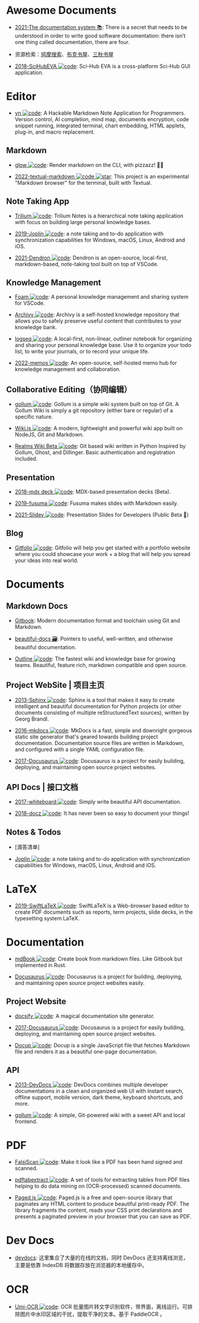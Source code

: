 # Awesome Documents

- [2021-The documentation system 📚](https://documentation.divio.com/): There is a secret that needs to be understood in order to write good software documentation: there isn’t one thing called documentation, there are four.

- 资源检索：[鸠摩搜索](http://t.cn/RG07GHI)、[布克书屋](http://t.cn/AiEso12y)、[三秋书屋](http://t.cn/AiQ0uTv9)

- [2018-SciHubEVA ![code](https://martrix-usa.oss-accelerate.aliyuncs.com/logo/code.svg)](https://github.com/leovan/SciHubEVA): Sci-Hub EVA is a cross-platform Sci-Hub GUI application.

# Editor

- [yn ![code](https://martrix-usa.oss-accelerate.aliyuncs.com/logo/code.svg)](https://github.com/purocean/yn): A Hackable Markdown Note Application for Programmers. Version control, AI completion, mind map, documents encryption, code snippet running, integrated terminal, chart embedding, HTML applets, plug-in, and macro replacement.

## Markdown

- [glow ![code](https://martrix-usa.oss-accelerate.aliyuncs.com/logo/code.svg)](https://github.com/charmbracelet/glow): Render markdown on the CLI, with pizzazz! 💅🏻

- [2022-textual-markdown ![code](https://martrix-usa.oss-accelerate.aliyuncs.com/logo/code.svg) ![star](https://img.shields.io/github/stars/willmcgugan/textual-markdown)](https://github.com/willmcgugan/textual-markdown): This project is an experimental "Markdown browser" for the terminal, built with Textual.

## Note Taking App

- [Trilium ![code](https://martrix-usa.oss-accelerate.aliyuncs.com/logo/code.svg)](https://github.com/zadam/trilium): Trilium Notes is a hierarchical note taking application with focus on building large personal knowledge bases.

- [2019-Joplin ![code](https://martrix-usa.oss-accelerate.aliyuncs.com/logo/code.svg)](https://github.com/laurent22/joplin): a note taking and to-do application with synchronization capabilities for Windows, macOS, Linux, Android and iOS.

- [2021-Dendron ![code](https://martrix-usa.oss-accelerate.aliyuncs.com/logo/code.svg)](https://wiki.dendron.so/): Dendron is an open-source, local-first, markdown-based, note-taking tool built on top of VSCode.

## Knowledge Management

- [Foam ![code](https://martrix-usa.oss-accelerate.aliyuncs.com/logo/code.svg)](https://github.com/foambubble/foam): A personal knowledge management and sharing system for VSCode.

- [Archivy ![code](https://martrix-usa.oss-accelerate.aliyuncs.com/logo/code.svg)](https://github.com/Uzay-G/archivy): Archivy is a self-hosted knowledge repository that allows you to safely preserve useful content that contributes to your knowledge bank.

- [logseq ![code](https://martrix-usa.oss-accelerate.aliyuncs.com/logo/code.svg)](https://github.com/logseq/logseq): A local-first, non-linear, outliner notebook for organizing and sharing your personal knowledge base. Use it to organize your todo list, to write your journals, or to record your unique life.

- [2022-memos ![code](https://martrix-usa.oss-accelerate.aliyuncs.com/logo/code.svg)](https://github.com/usememos/memos): An open-source, self-hosted memo hub for knowledge management and collaboration.

## Collaborative Editing（协同编辑）

- [gollum ![code](https://martrix-usa.oss-accelerate.aliyuncs.com/logo/code.svg)](https://github.com/gollum/gollum): Gollum is a simple wiki system built on top of Git. A Gollum Wiki is simply a git repository (either bare or regular) of a specific nature.

- [Wiki.js ![code](https://martrix-usa.oss-accelerate.aliyuncs.com/logo/code.svg)](https://github.com/Requarks/wiki): A modern, lightweight and powerful wiki app built on NodeJS, Git and Markdown.

- [Realms Wiki Beta ![code](https://martrix-usa.oss-accelerate.aliyuncs.com/logo/code.svg)](https://github.com/scragg0x/realms-wiki): Git based wiki written in Python Inspired by Gollum, Ghost, and Dillinger. Basic authentication and registration included.

## Presentation

- [2018-mdx deck ![code](https://martrix-usa.oss-accelerate.aliyuncs.com/logo/code.svg)](https://github.com/jxnblk/mdx-deck): MDX-based presentation decks (Beta).

- [2019-fusuma ![code](https://martrix-usa.oss-accelerate.aliyuncs.com/logo/code.svg)](https://github.com/hiroppy/fusuma): Fusuma makes slides with Markdown easily.

- [2021-Slidev ![code](https://martrix-usa.oss-accelerate.aliyuncs.com/logo/code.svg)](https://github.com/slidevjs/slidev): Presentation Slides for Developers (Public Beta 🎉)

## Blog

- [Gitfolio ![code](https://martrix-usa.oss-accelerate.aliyuncs.com/logo/code.svg)](https://github.com/imfunniee/gitfolio): Gitfolio will help you get started with a portfolio website where you could showcase your work + a blog that will help you spread your ideas into real world.

# Documents

## Markdown Docs

- [Gitbook](https://github.com/GitbookIO/gitbook): Modern documentation format and toolchain using Git and Markdown.

- [beautiful-docs 🗃️](https://github.com/PharkMillups/beautiful-docs): Pointers to useful, well-written, and otherwise beautiful documentation.

- [Outline ![code](https://martrix-usa.oss-accelerate.aliyuncs.com/logo/code.svg)](https://github.com/outline/outline): The fastest wiki and knowledge base for growing teams. Beautiful, feature rich, markdown compatible and open source.

## Project WebSite | 项目主页

- [2013-Sphinx ![code](https://martrix-usa.oss-accelerate.aliyuncs.com/logo/code.svg)](https://github.com/sphinx-doc/sphinx): Sphinx is a tool that makes it easy to create intelligent and beautiful documentation for Python projects (or other documents consisting of multiple reStructuredText sources), written by Georg Brandl.

- [2016-mkdocs ![code](https://martrix-usa.oss-accelerate.aliyuncs.com/logo/code.svg)](https://github.com/mkdocs/mkdocs/): MkDocs is a fast, simple and downright gorgeous static site generator that's geared towards building project documentation. Documentation source files are written in Markdown, and configured with a single YAML configuration file.

- [2017-Docusaurus ![code](https://martrix-usa.oss-accelerate.aliyuncs.com/logo/code.svg)](https://parg.co/UtL): Docusaurus is a project for easily building, deploying, and maintaining open source project websites.

## API Docs | 接口文档

- [2017-whiteboard ![code](https://martrix-usa.oss-accelerate.aliyuncs.com/logo/code.svg)](https://github.com/mpociot/whiteboard): Simply write beautiful API documentation.

- [2018-docz ![code](https://martrix-usa.oss-accelerate.aliyuncs.com/logo/code.svg)](https://github.com/pedronauck/docz): It has never been so easy to document your things!

## Notes & Todos

- [滴答清单]

- [Joplin ![code](https://martrix-usa.oss-accelerate.aliyuncs.com/logo/code.svg)](https://github.com/laurent22/joplin): a note taking and to-do application with synchronization capabilities for Windows, macOS, Linux, Android and iOS.

# LaTeX

- [2019-SwiftLaTeX ![code](https://martrix-usa.oss-accelerate.aliyuncs.com/logo/code.svg)](https://github.com/SwiftLaTeX/SwiftLaTeX): SwiftLaTeX is a Web-browser based editor to create PDF documents such as reports, term projects, slide decks, in the typesetting system LaTeX.

# Documentation

- [mdBook ![code](https://martrix-usa.oss-accelerate.aliyuncs.com/logo/code.svg)](https://github.com/rust-lang/mdBook): Create book from markdown files. Like Gitbook but implemented in Rust.

- [Docusaurus ![code](https://martrix-usa.oss-accelerate.aliyuncs.com/logo/code.svg)](https://github.com/facebook/docusaurus): Docusaurus is a project for building, deploying, and maintaining open source project websites easily.

## Project Website

- [docsify ![code](https://martrix-usa.oss-accelerate.aliyuncs.com/logo/code.svg)](https://github.com/docsifyjs/docsify): A magical documentation site generator.

- [2017-Docusaurus ![code](https://martrix-usa.oss-accelerate.aliyuncs.com/logo/code.svg)](https://github.com/facebook/docusaurus): Docusaurus is a project for easily building, deploying, and maintaining open source project websites.

- [Docup ![code](https://martrix-usa.oss-accelerate.aliyuncs.com/logo/code.svg)](https://github.com/egoist/docup): Docup is a single JavaScript file that fetches Markdown file and renders it as a beautiful one-page documentation.

## API

- [2013-DevDocs ![code](https://martrix-usa.oss-accelerate.aliyuncs.com/logo/code.svg)](https://github.com/freeCodeCamp/devdocs): DevDocs combines multiple developer documentations in a clean and organized web UI with instant search, offline support, mobile version, dark theme, keyboard shortcuts, and more.

- [gollum ![code](https://martrix-usa.oss-accelerate.aliyuncs.com/logo/code.svg)](https://github.com/gollum/gollum): A simple, Git-powered wiki with a sweet API and local frontend.

# PDF

- [FalsiScan ![code](https://martrix-usa.oss-accelerate.aliyuncs.com/logo/code.svg)](https://gitlab.com/edouardklein/falsisign): Make it look like a PDF has been hand signed and scanned.

- [pdftabextract ![code](https://martrix-usa.oss-accelerate.aliyuncs.com/logo/code.svg)](https://github.com/WZBSocialScienceCenter/pdftabextract): A set of tools for extracting tables from PDF files helping to do data mining on (OCR-processed) scanned documents.

- [Paged.js ![code](https://martrix-usa.oss-accelerate.aliyuncs.com/logo/code.svg)](https://www.pagedjs.org/): Paged.js is a free and open-source library that paginates any HTML content to produce beautiful print-ready PDF. The library fragments the content, reads your CSS print declarations and presents a paginated preview in your browser that you can save as PDF.

# Dev Docs

- [devdocs](http://devdocs.io/): 这里集合了大量的在线的文档，同时 DevDocs 还支持离线浏览，主要是依靠 IndexDB 将数据存放在浏览器的本地缓存中。

# OCR

- [Umi-OCR ![code](https://martrix-usa.oss-accelerate.aliyuncs.com/logo/code.svg)](https://github.com/hiroi-sora/Umi-OCR): OCR 批量图片转文字识别软件，带界面，离线运行。可排除图片中水印区域的干扰，提取干净的文本。基于 PaddleOCR 。
